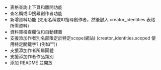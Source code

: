 - 表格查詢上下頁和離開功能
- 查名稱或ID搜尋創作者功能
- 新增資料功能 (先用名稱或ID搜尋創作者，然後鍵入 creator_identities 表格所需資料)
- 資料庫檢查欄位和自動建置
- 支援添加作者別名部限定於特定scope(網站) (creator_identities.scoped 使用特定關鍵字? (例如""))
- 支援添加作者所屬團體
- 支援添加作者作品類別
- 添加 README 並開放